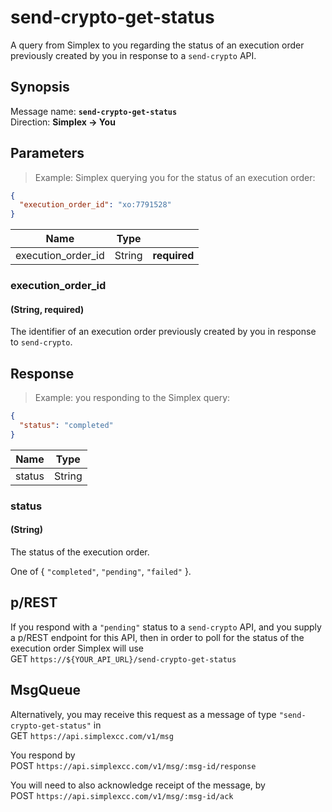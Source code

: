 # send-crypto-get-status #

A query from Simplex to you regarding the status of an execution order previously created by you in response to a `send-crypto` API.

## Synopsis ##

Message name: **`send-crypto-get-status`**  
Direction: **Simplex &rarr; You**

## Parameters ##

> Example: Simplex querying you for the status of an execution order:

```json
{
  "execution_order_id": "xo:7791528"
}
```

Name               | Type   |   |
------------------ | ------ | - |
execution_order_id | String | **required**

### execution_order_id ###
#### (String, **required**)

The identifier of an execution order previously created by you in response to `send-crypto`.

## Response ##

> Example: you responding to the Simplex query:

```json
{
  "status": "completed"
}
```

Name   | Type
------ | ----
status | String

### status ###
#### (String)

The status of the execution order.

One of { `"completed"`, `"pending"`, `"failed"` }.

## p/REST ##

If you respond with a `"pending"` status to a `send-crypto` API, and you supply a p/REST endpoint for this API, then in order to poll for the status of the execution order Simplex will use  
<span class="http-verb http-get">GET</span> `https://${YOUR_API_URL}/send-crypto-get-status`

## MsgQueue ##

Alternatively, you may receive this request as a message of type `"send-crypto-get-status"` in  
<span class="http-verb http-get">GET</span> `https://api.simplexcc.com/v1/msg`

You respond by  
<span class="http-verb http-post">POST</span> `https://api.simplexcc.com/v1/msg/:msg-id/response`

You will need to also acknowledge receipt of the message, by  
<span class="http-verb http-post">POST</span> `https://api.simplexcc.com/v1/msg/:msg-id/ack`

[modeline]: # ( vim: set ts=2 sw=2 expandtab wrap linebreak: )
